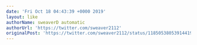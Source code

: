 ```yaml
---
date: 'Fri Oct 18 04:43:39 +0000 2019'
layout: like
authorName: sweaverD automatic
authorUrl: 'https://twitter.com/sweaver2112'
originalPost: 'https://twitter.com/sweaver2112/status/1185053805391441921'
---
```

